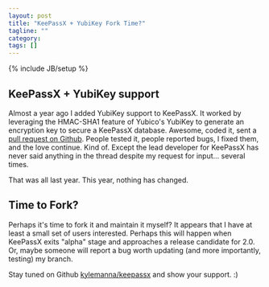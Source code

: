 ```yaml
---
layout: post
title: "KeePassX + YubiKey Fork Time?"
tagline: ""
category: 
tags: []
---
```

{% include JB/setup %}

## KeePassX + YubiKey support

Almost a year ago I added YubiKey support to KeePassX.  It worked by leveraging the HMAC-SHA1 feature of Yubico's YubiKey to generate an encryption key to secure a KeePassX database.  Awesome, coded it, sent a [pull request on Github](https://github.com/keepassx/keepassx/pull/52).  People tested it, people reported bugs, I fixed them, and the love continue.  Kind of.  Except the lead developer for KeePassX has never said anything in the thread despite my request for input... several times.

That was all last year.  This year, nothing has changed.

## Time to Fork?

Perhaps it's time to fork it and maintain it myself?  It appears that I have at least a small set of users interested.  Perhaps this will happen when KeePassX exits "alpha" stage and approaches a release candidate for 2.0.  Or, maybe someone will report a bug worth updating (and more importantly, testing) my branch.

Stay tuned on Github [kylemanna/keepassx](https://github.com/kylemanna/keepassx) and show your support. :)
